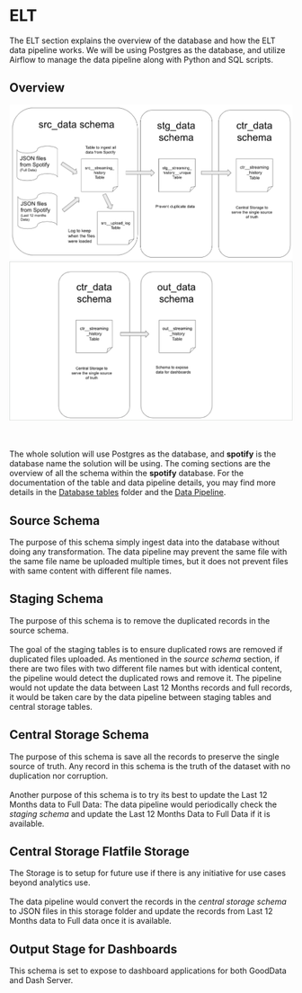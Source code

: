 # ELT
The ELT section explains the overview of the database and how the ELT data pipeline works. We will be using Postgres as the database, and utilize Airflow to manage the data pipeline along with Python and SQL scripts.


## Overview
<img src=elt_step1.png>
<img src=elt_step2.png>

<br><br>
The whole solution will use Postgres as the database, and <b>spotify</b> is the database name the solution will be using. The coming sections are the overview of all the schema within the <b>spotify</b> database. For the documentation of the table and data pipeline details, you may find more details in the [Database tables](/Database_Tables) folder and the [Data Pipeline](/Pipeline).

## Source Schema
The purpose of this schema simply ingest data into the database without doing any transformation. The data pipeline may prevent the same file with the same file name be uploaded multiple times, but it does not prevent files with same content with different file names.

## Staging Schema
The purpose of this schema is to remove the duplicated records in the source schema.
<br><br>
The goal of the staging tables is to ensure duplicated rows are removed if duplicated files uploaded. As mentioned in the <i>source schema</i> section, if there are two files with two different file names but with identical content, the pipeline would detect the duplicated rows and remove it. The pipeline would not update the data between Last 12 Months records and full records, it would be taken care by the data pipeline between staging tables and central storage tables.

## Central Storage Schema
The purpose of this schema is save all the records to preserve the single source of truth. Any record in this schema is the truth of the dataset with no duplication nor corruption.
<br><br>
Another purpose of this schema is to try its best to update the Last 12 Months data to Full Data: The data pipeline would periodically check the <i>staging schema</i> and update the Last 12 Months Data to Full Data if it is available.

## Central Storage Flatfile Storage
The Storage is to setup for future use if there is any initiative for use cases beyond analytics use.
<br><br>
The data pipeline would convert the records in the <i>central storage schema</i> to JSON files in this storage folder and update the records from Last 12 Months data to Full data once it is available.

## Output Stage for Dashboards
This schema is set to expose to dashboard applications for both GoodData and Dash Server.
